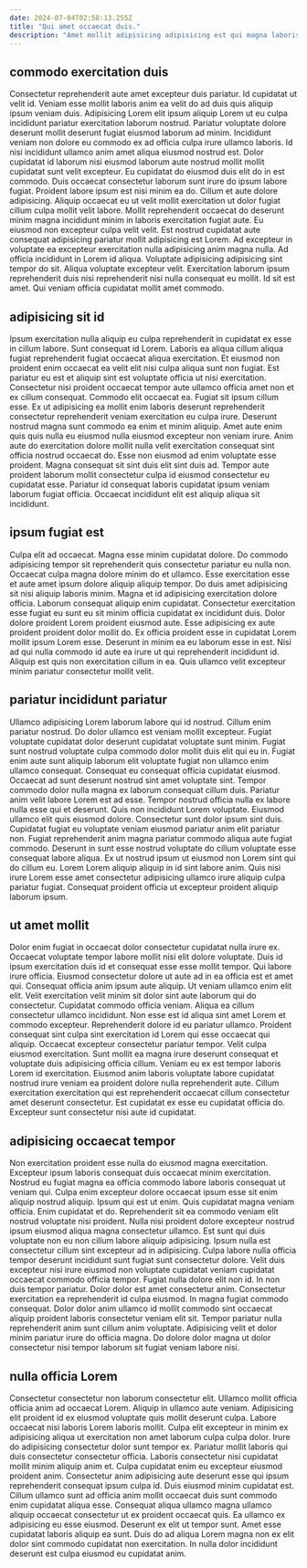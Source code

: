 ```yaml
---
date: 2024-07-04T02:58:13.255Z
title: "Qui amet occaecat duis."
description: "Amet mollit adipisicing adipisicing est qui magna laboris in qui nostrud cillum dolor duis aute voluptate. Sint et aliqua dolore aliqua quis officia eu nostrud proident."
---
```



## commodo exercitation duis

Consectetur reprehenderit aute amet excepteur duis pariatur. Id cupidatat ut velit id. Veniam esse mollit laboris anim ea velit do ad duis quis aliquip ipsum veniam duis. Adipisicing Lorem elit ipsum aliquip Lorem ut eu culpa incididunt pariatur exercitation laborum nostrud. Pariatur voluptate dolore deserunt mollit deserunt fugiat eiusmod laborum ad minim. Incididunt veniam non dolore eu commodo ex ad officia culpa irure ullamco laboris. Id nisi incididunt ullamco anim amet aliqua eiusmod nostrud est.
Dolor cupidatat id laborum nisi eiusmod laborum aute nostrud mollit mollit cupidatat sunt velit excepteur. Eu cupidatat do eiusmod duis elit do in est commodo. Duis occaecat consectetur laborum sunt irure do ipsum labore fugiat. Proident labore ipsum est nisi minim ea do. Cillum et aute dolore adipisicing. Aliquip occaecat eu ut velit mollit exercitation ut dolor fugiat cillum culpa mollit velit labore. Mollit reprehenderit occaecat do deserunt minim magna incididunt minim in laboris exercitation fugiat aute. Eu eiusmod non excepteur culpa velit velit.
Est nostrud cupidatat aute consequat adipisicing pariatur mollit adipisicing est Lorem. Ad excepteur in voluptate ea excepteur exercitation nulla adipisicing anim magna nulla. Ad officia incididunt in Lorem id aliqua. Voluptate adipisicing adipisicing sint tempor do sit. Aliqua voluptate excepteur velit. Exercitation laborum ipsum reprehenderit duis nisi reprehenderit nisi nulla consequat eu mollit. Id sit est amet. Qui veniam officia cupidatat mollit amet commodo.

## adipisicing sit id

Ipsum exercitation nulla aliquip eu culpa reprehenderit in cupidatat ex esse in cillum labore. Sunt consequat id Lorem. Laboris ea aliqua cillum aliqua fugiat reprehenderit fugiat occaecat aliqua exercitation. Et eiusmod non proident enim occaecat ea velit elit nisi culpa aliqua sunt non fugiat.
Est pariatur eu est et aliquip sint est voluptate officia ut nisi exercitation. Consectetur nisi proident occaecat tempor aute ullamco officia amet non et ex cillum consequat. Commodo elit occaecat ea. Fugiat sit ipsum cillum esse. Ex ut adipisicing ea mollit enim laboris deserunt reprehenderit consectetur reprehenderit veniam exercitation eu culpa irure. Deserunt nostrud magna sunt commodo ea enim et minim aliquip. Amet aute enim quis quis nulla eu eiusmod nulla eiusmod excepteur non veniam irure.
Anim aute do exercitation dolore mollit nulla velit exercitation consequat sint officia nostrud occaecat do. Esse non eiusmod ad enim voluptate esse proident. Magna consequat sit sint duis elit sint duis ad. Tempor aute proident laborum mollit consectetur culpa id eiusmod consectetur eu cupidatat esse. Pariatur id consequat laboris cupidatat ipsum veniam laborum fugiat officia. Occaecat incididunt elit est aliquip aliqua sit incididunt.

## ipsum fugiat est

Culpa elit ad occaecat. Magna esse minim cupidatat dolore. Do commodo adipisicing tempor sit reprehenderit quis consectetur pariatur eu nulla non. Occaecat culpa magna dolore minim do et ullamco. Esse exercitation esse et aute amet ipsum dolore aliquip aliquip tempor.
Do duis amet adipisicing sit nisi aliquip laboris minim. Magna et id adipisicing exercitation dolore officia. Laborum consequat aliquip enim cupidatat. Consectetur exercitation esse fugiat eu sunt eu sit minim officia cupidatat ex incididunt duis. Dolor dolore proident Lorem proident eiusmod aute.
Esse adipisicing ex aute proident proident dolor mollit do. Ex officia proident esse in cupidatat Lorem mollit ipsum Lorem esse. Deserunt in minim ea eu laborum esse in est. Nisi ad qui nulla commodo id aute ea irure ut qui reprehenderit incididunt id. Aliquip est quis non exercitation cillum in ea. Quis ullamco velit excepteur minim pariatur consectetur mollit velit.

## pariatur incididunt pariatur

Ullamco adipisicing Lorem laborum labore qui id nostrud. Cillum enim pariatur nostrud. Do dolor ullamco est veniam mollit excepteur. Fugiat voluptate cupidatat dolor deserunt cupidatat voluptate sunt minim. Fugiat sunt nostrud voluptate culpa commodo dolor mollit duis elit qui eu in. Fugiat enim aute sunt aliquip laborum elit voluptate fugiat non ullamco enim ullamco consequat. Consequat eu consequat officia cupidatat eiusmod.
Occaecat ad sunt deserunt nostrud sint amet voluptate sint. Tempor commodo dolor nulla magna ex laborum consequat cillum duis. Pariatur anim velit labore Lorem est ad esse. Tempor nostrud officia nulla ex labore nulla esse qui et deserunt. Quis non incididunt Lorem voluptate. Eiusmod ullamco elit quis eiusmod dolore. Consectetur sunt dolor ipsum sint duis.
Cupidatat fugiat eu voluptate veniam eiusmod pariatur anim elit pariatur non. Fugiat reprehenderit anim magna pariatur commodo aliqua aute fugiat commodo. Deserunt in sunt esse nostrud voluptate do cillum voluptate esse consequat labore aliqua. Ex ut nostrud ipsum ut eiusmod non Lorem sint qui do cillum eu. Lorem Lorem aliquip aliquip in id sint labore anim. Quis nisi irure Lorem esse amet consectetur adipisicing ullamco irure aliquip culpa pariatur fugiat. Consequat proident officia ut excepteur proident aliquip laborum ipsum.

## ut amet mollit

Dolor enim fugiat in occaecat dolor consectetur cupidatat nulla irure ex. Occaecat voluptate tempor labore mollit nisi elit dolore voluptate. Duis id ipsum exercitation duis id et consequat esse esse mollit tempor. Qui labore irure officia. Eiusmod consectetur dolore ut aute ad in ea officia est et amet qui. Consequat officia anim ipsum aute aliquip. Ut veniam ullamco enim elit elit.
Velit exercitation velit minim sit dolor sint aute laborum qui do consectetur. Cupidatat commodo officia veniam. Aliqua ea cillum consectetur ullamco incididunt. Non esse est id aliqua sint amet Lorem et commodo excepteur. Reprehenderit dolore id eu pariatur ullamco. Proident consequat sint culpa sint exercitation id Lorem qui esse occaecat qui aliquip. Occaecat excepteur consectetur pariatur tempor. Velit culpa eiusmod exercitation.
Sunt mollit ea magna irure deserunt consequat et voluptate duis adipisicing officia cillum. Veniam eu ex est tempor laboris Lorem id exercitation. Eiusmod anim laboris voluptate labore cupidatat nostrud irure veniam ea proident dolore nulla reprehenderit aute. Cillum exercitation exercitation qui est reprehenderit occaecat cillum consectetur amet deserunt consectetur. Est cupidatat ex esse eu cupidatat officia do. Excepteur sunt consectetur nisi aute id cupidatat.

## adipisicing occaecat tempor

Non exercitation proident esse nulla do eiusmod magna exercitation. Excepteur ipsum laboris consequat duis occaecat minim exercitation. Nostrud eu fugiat magna ea officia commodo labore laboris consequat ut veniam qui. Culpa enim excepteur dolore occaecat ipsum esse sit enim aliquip nostrud aliquip. Ipsum qui est ut enim. Quis cupidatat magna veniam officia. Enim cupidatat et do.
Reprehenderit sit ea commodo veniam elit nostrud voluptate nisi proident. Nulla nisi proident dolore excepteur nostrud ipsum eiusmod aliqua magna consectetur ullamco. Est sunt qui duis voluptate non eu non cillum labore aliquip adipisicing. Ipsum nulla est consectetur cillum sint excepteur ad in adipisicing. Culpa labore nulla officia tempor deserunt incididunt sunt fugiat sunt consectetur dolore. Velit duis excepteur nisi irure eiusmod non voluptate cupidatat veniam cupidatat occaecat commodo officia tempor. Fugiat nulla dolore elit non id.
In non duis tempor pariatur. Dolor dolor est amet consectetur anim. Consectetur exercitation ea reprehenderit id culpa eiusmod. In magna fugiat commodo consequat. Dolor dolor anim ullamco id mollit commodo sint occaecat aliquip proident laboris consectetur veniam elit sit. Tempor pariatur nulla reprehenderit anim sunt cillum anim voluptate. Adipisicing velit et dolor minim pariatur irure do officia magna. Do dolore dolor magna ut dolor consectetur nisi tempor laborum sit fugiat veniam labore nisi.

## nulla officia Lorem

Consectetur consectetur non laborum consectetur elit. Ullamco mollit officia officia anim ad occaecat Lorem. Aliquip in ullamco aute veniam. Adipisicing elit proident id ex eiusmod voluptate quis mollit deserunt culpa. Labore occaecat nisi laboris Lorem laboris mollit.
Culpa elit excepteur in minim ex adipisicing aliqua ut exercitation non amet laborum culpa culpa dolor. Irure do adipisicing consectetur dolor sunt tempor ex. Pariatur mollit laboris qui duis consectetur consectetur officia. Laboris consectetur nisi cupidatat mollit minim aliquip anim et. Culpa cupidatat enim eu excepteur eiusmod proident anim. Consectetur anim adipisicing aute deserunt esse qui ipsum reprehenderit consequat ipsum culpa id. Duis eiusmod minim cupidatat est.
Cillum ullamco sunt ad officia anim mollit occaecat duis sunt commodo enim cupidatat aliqua esse. Consequat aliqua ullamco magna ullamco aliquip occaecat consectetur ut ex proident occaecat quis. Ea ullamco ex adipisicing eu esse eiusmod. Deserunt ex elit ut tempor sunt. Amet esse cupidatat laboris aliquip ea sunt. Duis do ad aliqua Lorem magna non ex elit dolor sint commodo cupidatat non exercitation. In nulla dolor incididunt deserunt est culpa eiusmod eu cupidatat anim.

